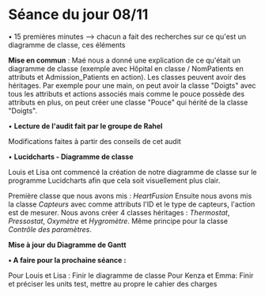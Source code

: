 # **Séance du jour 08/11**

• 15 premières minutes --> chacun a fait des recherches sur ce qu'est un diagramme de classe, ces éléments

**Mise en commun** : Maé nous a donné une explication de ce qu'était un diagramme de classe (exemple avec Hôpital en classe / NomPatients en attributs et Admission_Patients en action). Les classes peuvent avoir des héritages. Par exemple pour une main, on peut avoir la classe "Doigts" avec tous les attributs et actions associés mais comme le pouce possède des attributs en plus, on peut créer une classe "Pouce" qui hérité de la classe "Doigts".


• **Lecture de l'audit fait par le groupe de Rahel**

Modifications faites à partir des conseils de cet audit


• **Lucidcharts - Diagramme de classe**

Louis et Lisa ont commencé la création de notre diagramme de classe sur le programme Lucidcharts afin que cela soit visuellement plus clair.

Première classe que nous avons mis : _HeartFusion_
Ensuite nous avons mis la classe _Capteurs_ avec comme attributs l'ID et le type de capteurs, l'action est de mesurer. Nous avons créer 4 classes héritages : _Thermostat_, _Pressostat_, _Oxymètre_ et _Hygromètre_.
Même principe pour la classe _Contrôle des paramètres_.


**Mise à jour du Diagramme de Gantt**



**• A faire pour la prochaine séance :**

Pour Louis et Lisa : Finir le diagramme de classe
Pour Kenza et Emma: Finir et préciser les units test, mettre au propre le cahier des charges

